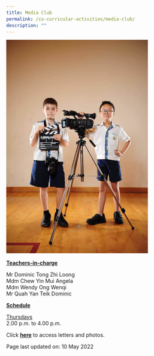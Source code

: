 ```yaml
---
title: Media Club
permalink: /co-curricular-activities/media-club/
description: ""
---
```

<img style="width: 75%;" src="/images/media.jpeg">
<p><u><strong>Teachers-in-charge</strong></u></p>
<p>Mr Dominic Tong Zhi Loong<br />Mdm Chew Yin Mui Angela<br />Mdm Wendy Ong Wenqi<br />Mr Quah Yan Teik Dominic</p>
<p><u><strong>Schedule</strong></u></p>
<p><u>Thursdays</u><br />2.00 p.m. to 4.00 p.m.</p>
<p>Click <a href="https://drive.google.com/open?id=18OB0JuwH1MnoFjRWfGukBuPntv5kqcX-" target="_blank" rel="noopener"><strong>here</strong></a> to access letters and photos.</p>
<p>Page last updated on: 10 May 2022</p>